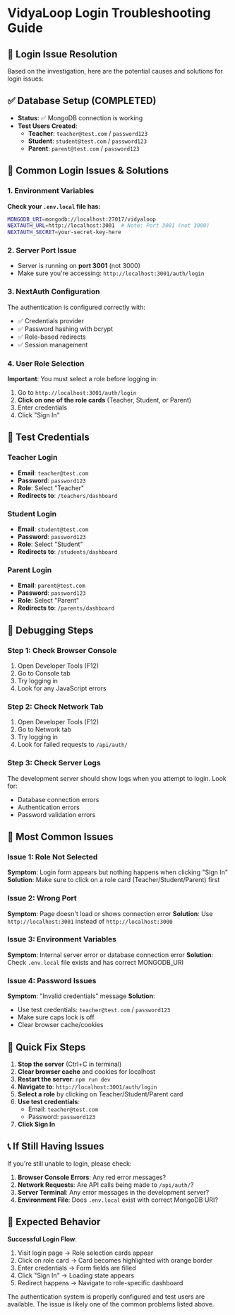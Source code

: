 # VidyaLoop Login Troubleshooting Guide

## 🚨 Login Issue Resolution

Based on the investigation, here are the potential causes and solutions for login issues:

## ✅ Database Setup (COMPLETED)
- **Status**: ✅ MongoDB connection is working
- **Test Users Created**:
  - **Teacher**: `teacher@test.com` / `password123`
  - **Student**: `student@test.com` / `password123`
  - **Parent**: `parent@test.com` / `password123`

## 🔧 Common Login Issues & Solutions

### 1. Environment Variables
**Check your `.env.local` file has:**
```bash
MONGODB_URI=mongodb://localhost:27017/vidyaloop
NEXTAUTH_URL=http://localhost:3001  # Note: Port 3001 (not 3000)
NEXTAUTH_SECRET=your-secret-key-here
```

### 2. Server Port Issue
- Server is running on **port 3001** (not 3000)
- Make sure you're accessing: `http://localhost:3001/auth/login`

### 3. NextAuth Configuration
The authentication is configured correctly with:
- ✅ Credentials provider
- ✅ Password hashing with bcrypt
- ✅ Role-based redirects
- ✅ Session management

### 4. User Role Selection
**Important**: You must select a role before logging in:
1. Go to `http://localhost:3001/auth/login`
2. **Click on one of the role cards** (Teacher, Student, or Parent)
3. Enter credentials
4. Click "Sign In"

## 🧪 Test Credentials

### Teacher Login
- **Email**: `teacher@test.com`
- **Password**: `password123`
- **Role**: Select "Teacher"
- **Redirects to**: `/teachers/dashboard`

### Student Login
- **Email**: `student@test.com`
- **Password**: `password123`
- **Role**: Select "Student"
- **Redirects to**: `/students/dashboard`

### Parent Login
- **Email**: `parent@test.com`
- **Password**: `password123`
- **Role**: Select "Parent"
- **Redirects to**: `/parents/dashboard`

## 🐛 Debugging Steps

### Step 1: Check Browser Console
1. Open Developer Tools (F12)
2. Go to Console tab
3. Try logging in
4. Look for any JavaScript errors

### Step 2: Check Network Tab
1. Open Developer Tools (F12)
2. Go to Network tab
3. Try logging in
4. Look for failed requests to `/api/auth/`

### Step 3: Check Server Logs
The development server should show logs when you attempt to login. Look for:
- Database connection errors
- Authentication errors
- Password validation errors

## 🚨 Most Common Issues

### Issue 1: Role Not Selected
**Symptom**: Login form appears but nothing happens when clicking "Sign In"
**Solution**: Make sure to click on a role card (Teacher/Student/Parent) first

### Issue 2: Wrong Port
**Symptom**: Page doesn't load or shows connection error
**Solution**: Use `http://localhost:3001` instead of `http://localhost:3000`

### Issue 3: Environment Variables
**Symptom**: Internal server error or database connection error
**Solution**: Check `.env.local` file exists and has correct MONGODB_URI

### Issue 4: Password Issues
**Symptom**: "Invalid credentials" message
**Solution**: 
- Use test credentials: `teacher@test.com` / `password123`
- Make sure caps lock is off
- Clear browser cache/cookies

## 🔄 Quick Fix Steps

1. **Stop the server** (Ctrl+C in terminal)
2. **Clear browser cache** and cookies for localhost
3. **Restart the server**: `npm run dev`
4. **Navigate to**: `http://localhost:3001/auth/login`
5. **Select a role** by clicking on Teacher/Student/Parent card
6. **Use test credentials**: 
   - Email: `teacher@test.com`
   - Password: `password123`
7. **Click Sign In**

## 📞 If Still Having Issues

If you're still unable to login, please check:

1. **Browser Console Errors**: Any red error messages?
2. **Network Requests**: Are API calls being made to `/api/auth/`?
3. **Server Terminal**: Any error messages in the development server?
4. **Environment File**: Does `.env.local` exist with correct MongoDB URI?

## 🎯 Expected Behavior

**Successful Login Flow**:
1. Visit login page → Role selection cards appear
2. Click on role card → Card becomes highlighted with orange border
3. Enter credentials → Form fields are filled
4. Click "Sign In" → Loading state appears
5. Redirect happens → Navigate to role-specific dashboard

The authentication system is properly configured and test users are available. The issue is likely one of the common problems listed above.
